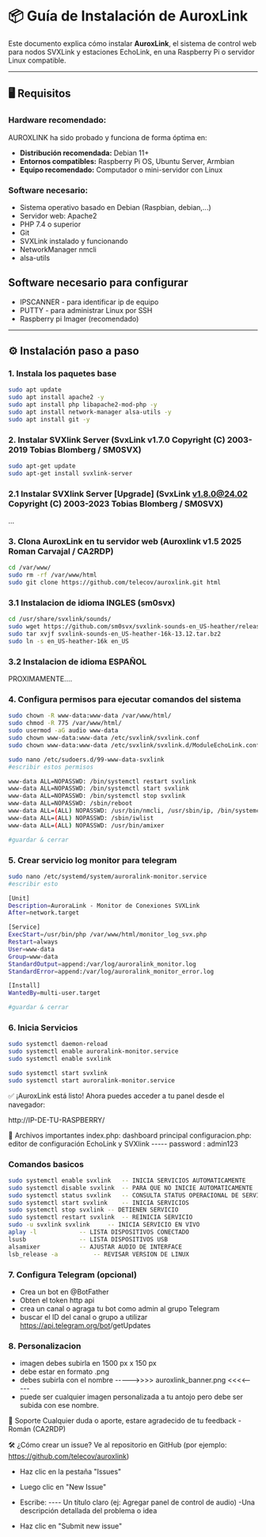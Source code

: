 # 📦 Guía de Instalación de AuroxLink

Este documento explica cómo instalar **AuroxLink**, el sistema de control web para nodos SVXLink y estaciones EchoLink, en una Raspberry Pi o servidor Linux compatible.

---

## 🖥️ Requisitos

### Hardware recomendado:
AUROXLINK ha sido probado y funciona de forma óptima en:

- **Distribución recomendada:** Debian 11+
- **Entornos compatibles:** Raspberry Pi OS, Ubuntu Server, Armbian
- **Equipo recomendado:** Computador o mini-servidor con Linux

### Software necesario:
- Sistema operativo basado en Debian (Raspbian, debian,...)
- Servidor web: Apache2
- PHP 7.4 o superior
- Git
- SVXLink instalado y funcionando
- NetworkManager nmcli
- alsa-utils 

## Software necesario para configurar 
- IPSCANNER - para identificar ip de equipo
- PUTTY - para administrar Linux por SSH
- Raspberry pi Imager (recomendado)
---

## ⚙️ Instalación paso a paso

### 1. Instala los paquetes base
```bash
sudo apt update
sudo apt install apache2 -y
sudo apt install php libapache2-mod-php -y
sudo apt install network-manager alsa-utils -y
sudo apt install git -y
```
### 2. Instalar SVXlink Server  (SvxLink v1.7.0 Copyright (C) 2003-2019 Tobias Blomberg / SM0SVX)
```bash
sudo apt-get update
sudo apt-get install svxlink-server
```
### 2.1 Instalar SVXlink Server [Upgrade] (SvxLink v1.8.0@24.02 Copyright (C) 2003-2023 Tobias Blomberg / SM0SVX)

...

### 3. Clona AuroxLink en tu servidor web (Auroxlink v1.5 2025 Roman Carvajal / CA2RDP)
```bash
cd /var/www/
sudo rm -rf /var/www/html
sudo git clone https://github.com/telecov/auroxlink.git html
```

### 3.1 Instalacion de idioma INGLES (sm0svx)
```bash
cd /usr/share/svxlink/sounds/
sudo wget https://github.com/sm0svx/svxlink-sounds-en_US-heather/releases/download/14.08/svxlink-sounds-en_US-heather-16k-13.12.tar.bz2
sudo tar xvjf svxlink-sounds-en_US-heather-16k-13.12.tar.bz2
sudo ln -s en_US-heather-16k en_US
```

### 3.2 Instalacion de idioma ESPAÑOL

PROXIMAMENTE....

### 4. Configura permisos para ejecutar comandos del sistema 
```bash
sudo chown -R www-data:www-data /var/www/html/
sudo chmod -R 775 /var/www/html/
sudo usermod -aG audio www-data
sudo chown www-data:www-data /etc/svxlink/svxlink.conf
sudo chown www-data:www-data /etc/svxlink/svxlink.d/ModuleEchoLink.conf

sudo nano /etc/sudoers.d/99-www-data-svxlink
#escribir estos permisos 

www-data ALL=NOPASSWD: /bin/systemctl restart svxlink
www-data ALL=NOPASSWD: /bin/systemctl start svxlink
www-data ALL=NOPASSWD: /bin/systemctl stop svxlink
www-data ALL=NOPASSWD: /sbin/reboot
www-data ALL=(ALL) NOPASSWD: /usr/bin/nmcli, /usr/sbin/ip, /bin/systemctl
www-data ALL=(ALL) NOPASSWD: /sbin/iwlist
www-data ALL=(ALL) NOPASSWD: /usr/bin/amixer

#guardar & cerrar
```
### 5. Crear servicio log monitor para telegram
```bash
sudo nano /etc/systemd/system/auroralink-monitor.service
#escribir esto

[Unit]
Description=AuroraLink - Monitor de Conexiones SVXLink
After=network.target

[Service]
ExecStart=/usr/bin/php /var/www/html/monitor_log_svx.php
Restart=always
User=www-data
Group=www-data
StandardOutput=append:/var/log/auroralink_monitor.log
StandardError=append:/var/log/auroralink_monitor_error.log

[Install]
WantedBy=multi-user.target

#guardar & cerrar
```


### 6. Inicia Servicios
```bash
sudo systemctl daemon-reload
sudo systemctl enable auroralink-monitor.service
sudo systemctl enable svxlink

sudo systemctl start svxlink
sudo systemctl start auroralink-monitor.service
```

✅ ¡AuroxLink está listo!
Ahora puedes acceder a tu panel desde el navegador:

http://IP-DE-TU-RASPBERRY/

🔧 Archivos importantes
index.php: dashboard principal
configuracion.php: editor de configuración EchoLink y SVXlink
----- password : admin123


### Comandos basicos 
```bash
sudo systemctl enable svxlink	-- INICIA SERVICIOS AUTOMATICAMENTE
sudo systemctl disable svxlink	-- PARA QUE NO INICIE AUTOMATICAMENTE
sudo systemctl status svxlink	-- CONSULTA STATUS OPERACIONAL DE SERVICIO
sudo systemctl start svxlink 	-- INICIA SERVICIOS
sudo systemctl stop svxlink	-- DETIENEN SERVICIO
sudo systemctl restart svxlink	-- REINICIA SERVICIO
sudo -u svxlink svxlink		-- INICIA SERVICIO EN VIVO
aplay -l 			-- LISTA DISPOSITIVOS CONECTADO
lsusb 				-- LISTA DISPOSITIVOS USB 
alsamixer			-- AJUSTAR AUDIO DE INTERFACE
lsb_release -a			-- REVISAR VERSION DE LINUX
```
### 7. Configura Telegram (opcional)

- Crea un bot en @BotFather
- Obten el token http api
- crea un canal o agraga tu bot como admin al grupo Telegram
- buscar el ID del canal o grupo a utilizar
	https://api.telegram.org/bot<token-de-telegram->/getUpdates
### 8. Personalizacion

- imagen debes subirla en 1500 px x 150 px
- debe estar en formato .png
- debes subirla con el nombre ----->>>>  auroxlink_banner.png  <<<<-----
- puede ser cualquier imagen personalizada a tu antojo pero debe ser subida con ese nombre.

🧯 Soporte
Cualquier duda o aporte, estare agradecido de tu feedback - Román (CA2RDP)

🛠️ ¿Cómo crear un issue?
Ve al repositorio en GitHub (por ejemplo: https://github.com/telecov/auroxlink)
- Haz clic en la pestaña "Issues"
- Luego clic en "New Issue"
- Escribe:
---- Un título claro (ej: Agregar panel de control de audio)
-Una descripción detallada del problema o idea

- Haz clic en "Submit new issue"

